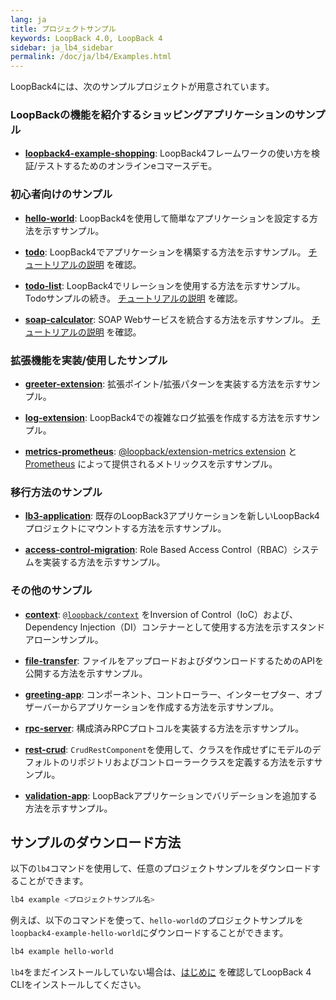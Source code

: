 ```yaml
---
lang: ja
title: プロジェクトサンプル
keywords: LoopBack 4.0, LoopBack 4
sidebar: ja_lb4_sidebar
permalink: /doc/ja/lb4/Examples.html
---
```


LoopBack4には、次のサンプルプロジェクトが用意されています。

### LoopBackの機能を紹介するショッピングアプリケーションのサンプル

- **[loopback4-example-shopping](https://github.com/strongloop/loopback4-example-shopping)**:
  LoopBack4フレームワークの使い方を検証/テストするためのオンラインeコマースデモ。

### 初心者向けのサンプル

- **[hello-world](https://github.com/strongloop/loopback-next/tree/master/examples/hello-world)**:
  LoopBack4を使用して簡単なアプリケーションを設定する方法を示すサンプル。

- **[todo](https://github.com/strongloop/loopback-next/tree/master/examples/todo)**:
  LoopBack4でアプリケーションを構築する方法を示すサンプル。 
  [チュートリアルの説明](https://loopback.io/doc/en/lb4/todo-tutorial.html) を確認。

- **[todo-list](https://github.com/strongloop/loopback-next/tree/master/examples/todo-list)**: 
  LoopBack4でリレーションを使用する方法を示すサンプル。 Todoサンプルの続き。
  [チュートリアルの説明](https://loopback.io/doc/en/lb4/todo-list-tutorial.html) を確認。

- **[soap-calculator](https://github.com/strongloop/loopback-next/tree/master/examples/soap-calculator)**:
  SOAP Webサービスを統合する方法を示すサンプル。
  [チュートリアルの説明](https://loopback.io/doc/en/lb4/soap-calculator-tutorial.html) を確認。

### 拡張機能を実装/使用したサンプル

- **[greeter-extension](https://github.com/strongloop/loopback-next/tree/master/examples/greeter-extension)**:
  拡張ポイント/拡張パターンを実装する方法を示すサンプル。

- **[log-extension](https://github.com/strongloop/loopback-next/tree/master/examples/log-extension)**:
  LoopBack4での複雑なログ拡張を作成する方法を示すサンプル。

- **[metrics-prometheus](https://github.com/strongloop/loopback-next/tree/master/examples/metrics-prometheus)**:
  [@loopback/extension-metrics extension](https://github.com/strongloop/loopback-next/blob/master/extensions/metrics)
  と [Prometheus](https://prometheus.io/) によって提供されるメトリックスを示すサンプル。

### 移行方法のサンプル

- **[lb3-application](https://github.com/strongloop/loopback-next/tree/master/examples/lb3-application)**:
  既存のLoopBack3アプリケーションを新しいLoopBack4プロジェクトにマウントする方法を示すサンプル。

- **[access-control-migration](https://github.com/strongloop/loopback-next/blob/master/examples/access-control-migration)**:
  Role Based Access Control（RBAC）システムを実装する方法を示すサンプル。

### その他のサンプル

- **[context](https://github.com/strongloop/loopback-next/tree/master/examples/context)**:
  [`@loopback/context`](https://github.com/strongloop/loopback-next/tree/master/packages/context)
  をInversion of Control（IoC）および、Dependency Injection（DI）コンテナーとして使用する方法を示すスタンドアローンサンプル。

- **[file-transfer](https://github.com/strongloop/loopback-next/tree/master/examples/file-transfer)**:
  ファイルをアップロードおよびダウンロードするためのAPIを公開する方法を示すサンプル。

- **[greeting-app](https://github.com/strongloop/loopback-next/tree/master/examples/greeting-app)**:
  コンポーネント、コントローラー、インターセプター、オブザーバーからアプリケーションを作成する方法を示すサンプル。

- **[rpc-server](https://github.com/strongloop/loopback-next/tree/master/examples/rpc-server)**:
  構成済みRPCプロトコルを実装する方法を示すサンプル。

- **[rest-crud](https://github.com/strongloop/loopback-next/tree/master/examples/rest-crud)**:
  `CrudRestComponent`を使用して、クラスを作成せずにモデルのデフォルトのリポジトリおよびコントローラークラスを定義する方法を示すサンプル。

- **[validation-app](https://github.com/strongloop/loopback-next/tree/master/examples/validation-app)**:
  LoopBackアプリケーションでバリデーションを追加する方法を示すサンプル。

## サンプルのダウンロード方法

以下の`lb4`コマンドを使用して、任意のプロジェクトサンプルをダウンロードすることができます。

```sh
lb4 example <プロジェクトサンプル名>
```

例えば、以下のコマンドを使って、`hello-world`のプロジェクトサンプルを`loopback4-example-hello-world`にダウンロードすることができます。

```sh
lb4 example hello-world
```

`lb4`をまだインストールしていない場合は、[はじめに](Getting-started.md#install-loopback-4-cli) を確認してLoopBack 4 CLIをインストールしてください。
